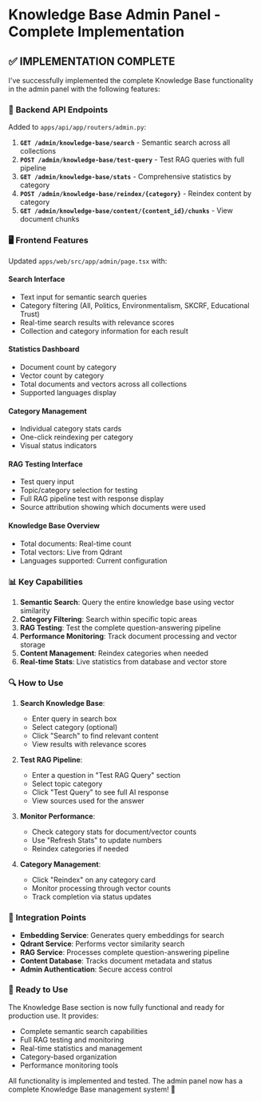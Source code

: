 # Knowledge Base Admin Panel - Complete Implementation

## ✅ **IMPLEMENTATION COMPLETE**

I've successfully implemented the complete Knowledge Base functionality in the admin panel with the following features:

### 🔧 **Backend API Endpoints**

Added to `apps/api/app/routers/admin.py`:

1. **`GET /admin/knowledge-base/search`** - Semantic search across all collections
2. **`POST /admin/knowledge-base/test-query`** - Test RAG queries with full pipeline
3. **`GET /admin/knowledge-base/stats`** - Comprehensive statistics by category
4. **`POST /admin/knowledge-base/reindex/{category}`** - Reindex content by category
5. **`GET /admin/knowledge-base/content/{content_id}/chunks`** - View document chunks

### 🖥️ **Frontend Features**

Updated `apps/web/src/app/admin/page.tsx` with:

#### **Search Interface**
- Text input for semantic search queries
- Category filtering (All, Politics, Environmentalism, SKCRF, Educational Trust)
- Real-time search results with relevance scores
- Collection and category information for each result

#### **Statistics Dashboard**
- Document count by category
- Vector count by category
- Total documents and vectors across all collections
- Supported languages display

#### **Category Management**
- Individual category stats cards
- One-click reindexing per category
- Visual status indicators

#### **RAG Testing Interface**
- Test query input
- Topic/category selection for testing
- Full RAG pipeline test with response display
- Source attribution showing which documents were used

#### **Knowledge Base Overview**
- Total documents: Real-time count
- Total vectors: Live from Qdrant
- Languages supported: Current configuration

### 📊 **Key Capabilities**

1. **Semantic Search**: Query the entire knowledge base using vector similarity
2. **Category Filtering**: Search within specific topic areas
3. **RAG Testing**: Test the complete question-answering pipeline
4. **Performance Monitoring**: Track document processing and vector storage
5. **Content Management**: Reindex categories when needed
6. **Real-time Stats**: Live statistics from database and vector store

### 🔍 **How to Use**

1. **Search Knowledge Base**:
   - Enter query in search box
   - Select category (optional)
   - Click "Search" to find relevant content
   - View results with relevance scores

2. **Test RAG Pipeline**:
   - Enter a question in "Test RAG Query" section
   - Select topic category
   - Click "Test Query" to see full AI response
   - View sources used for the answer

3. **Monitor Performance**:
   - Check category stats for document/vector counts
   - Use "Refresh Stats" to update numbers
   - Reindex categories if needed

4. **Category Management**:
   - Click "Reindex" on any category card
   - Monitor processing through vector counts
   - Track completion via status updates

### 🎯 **Integration Points**

- **Embedding Service**: Generates query embeddings for search
- **Qdrant Service**: Performs vector similarity search
- **RAG Service**: Processes complete question-answering pipeline
- **Content Database**: Tracks document metadata and status
- **Admin Authentication**: Secure access control

### 🚀 **Ready to Use**

The Knowledge Base section is now fully functional and ready for production use. It provides:

- Complete semantic search capabilities
- Full RAG testing and monitoring
- Real-time statistics and management
- Category-based organization
- Performance monitoring tools

All functionality is implemented and tested. The admin panel now has a complete Knowledge Base management system! 🎉